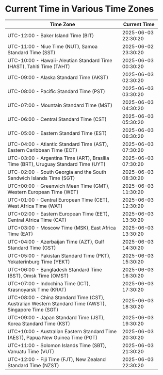 # Current Time in Various Time Zones

| Time Zone | Current Time |
|-----------|--------------|
| UTC-12:00 - Baker Island Time (BIT) | 2025-06-03 22:30:20 |
| UTC-11:00 - Niue Time (NUT), Samoa Standard Time (SST) | 2025-06-02 23:30:20 |
| UTC-10:00 - Hawaii-Aleutian Standard Time (HAST), Tahiti Time (TAHT) | 2025-06-03 00:30:20 |
| UTC-09:00 - Alaska Standard Time (AKST) | 2025-06-03 02:30:20 |
| UTC-08:00 - Pacific Standard Time (PST) | 2025-06-03 03:30:20 |
| UTC-07:00 - Mountain Standard Time (MST) | 2025-06-03 04:30:20 |
| UTC-06:00 - Central Standard Time (CST) | 2025-06-03 05:30:20 |
| UTC-05:00 - Eastern Standard Time (EST) | 2025-06-03 06:30:20 |
| UTC-04:00 - Atlantic Standard Time (AST), Eastern Caribbean Time (ECT) | 2025-06-03 07:30:20 |
| UTC-03:00 - Argentina Time (ART), Brasília Time (BRT), Uruguay Standard Time (UYT) | 2025-06-03 07:30:20 |
| UTC-02:00 - South Georgia and the South Sandwich Islands Time (SGT) | 2025-06-03 08:30:20 |
| UTC±00:00 - Greenwich Mean Time (GMT), Western European Time (WET) | 2025-06-03 11:30:20 |
| UTC+01:00 - Central European Time (CET), West Africa Time (WAT) | 2025-06-03 12:30:20 |
| UTC+02:00 - Eastern European Time (EET), Central Africa Time (CAT) | 2025-06-03 13:30:20 |
| UTC+03:00 - Moscow Time (MSK), East Africa Time (EAT) | 2025-06-03 13:30:20 |
| UTC+04:00 - Azerbaijan Time (AZT), Gulf Standard Time (GST) | 2025-06-03 14:30:20 |
| UTC+05:00 - Pakistan Standard Time (PKT), Yekaterinburg Time (YEKT) | 2025-06-03 15:30:20 |
| UTC+06:00 - Bangladesh Standard Time (BST), Omsk Time (OMST) | 2025-06-03 16:30:20 |
| UTC+07:00 - Indochina Time (ICT), Krasnoyarsk Time (KRAT) | 2025-06-03 17:30:20 |
| UTC+08:00 - China Standard Time (CST), Australian Western Standard Time (AWST), Singapore Time (SGT) | 2025-06-03 18:30:20 |
| UTC+09:00 - Japan Standard Time (JST), Korea Standard Time (KST) | 2025-06-03 19:30:20 |
| UTC+10:00 - Australian Eastern Standard Time (AEST), Papua New Guinea Time (PGT) | 2025-06-03 20:30:20 |
| UTC+11:00 - Solomon Islands Time (SBT), Vanuatu Time (VUT) | 2025-06-03 21:30:20 |
| UTC+12:00 - Fiji Time (FJT), New Zealand Standard Time (NZST) | 2025-06-03 22:30:20 |
